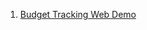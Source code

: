 1. [Budget Tracking Web Demo](https://adityapol8805.github.io/Frontend-Projects/1.%20Budget%20Tracking%20Web/login.html)
